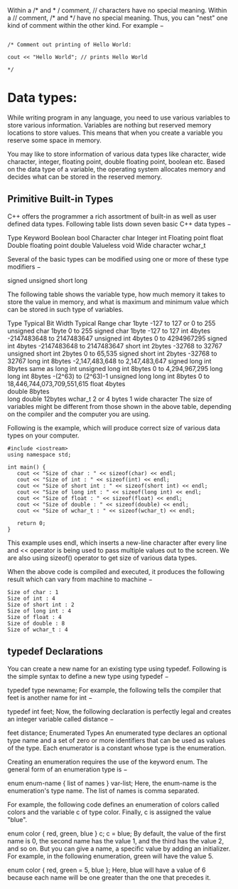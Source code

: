 Within a /* and * / comment, // characters have no special meaning. Within a // comment, /* and */ have no special meaning. Thus, you can "nest" one kind of comment within the other kind. For example −
```

/* Comment out printing of Hello World:

cout << "Hello World"; // prints Hello World

*/
```

# Data types:

While writing program in any language, you need to use various variables to store various information. Variables are nothing but reserved memory locations to store values. This means that when you create a variable you reserve some space in memory.

You may like to store information of various data types like character, wide character, integer, floating point, double floating point, boolean etc. Based on the data type of a variable, the operating system allocates memory and decides what can be stored in the reserved memory.

## Primitive Built-in Types
C++ offers the programmer a rich assortment of built-in as well as user defined data types. Following table lists down seven basic C++ data types −

Type	Keyword
Boolean	bool
Character	char
Integer	int
Floating point	float
Double floating point	double
Valueless	void
Wide character	wchar_t

Several of the basic types can be modified using one or more of these type modifiers −

signed
unsigned
short
long

The following table shows the variable type, how much memory it takes to store the value in memory, and what is maximum and minimum value which can be stored in such type of variables.

Type	Typical Bit Width	Typical Range
char	1byte	-127 to 127 or 0 to 255
unsigned char	1byte	0 to 255
signed char	1byte	-127 to 127
int	4bytes	-2147483648 to 2147483647
unsigned int	4bytes	0 to 4294967295
signed int	4bytes	-2147483648 to 2147483647
short int	2bytes	-32768 to 32767
unsigned short int	2bytes	0 to 65,535
signed short int	2bytes	-32768 to 32767
long int	8bytes	-2,147,483,648 to 2,147,483,647
signed long int	8bytes	same as long int
unsigned long int	8bytes	0 to 4,294,967,295
long long int	8bytes	-(2^63) to (2^63)-1
unsigned long long int	8bytes	0 to 18,446,744,073,709,551,615
float	4bytes	
double	8bytes	
long double	12bytes	
wchar_t	2 or 4 bytes	1 wide character
The size of variables might be different from those shown in the above table, depending on the compiler and the computer you are using.

Following is the example, which will produce correct size of various data types on your computer.

```
#include <iostream>
using namespace std;

int main() {
   cout << "Size of char : " << sizeof(char) << endl;
   cout << "Size of int : " << sizeof(int) << endl;
   cout << "Size of short int : " << sizeof(short int) << endl;
   cout << "Size of long int : " << sizeof(long int) << endl;
   cout << "Size of float : " << sizeof(float) << endl;
   cout << "Size of double : " << sizeof(double) << endl;
   cout << "Size of wchar_t : " << sizeof(wchar_t) << endl;
   
   return 0;
}
```
This example uses endl, which inserts a new-line character after every line and << operator is being used to pass multiple values out to the screen. We are also using sizeof() operator to get size of various data types.

When the above code is compiled and executed, it produces the following result which can vary from machine to machine −
```
Size of char : 1
Size of int : 4
Size of short int : 2
Size of long int : 4
Size of float : 4
Size of double : 8
Size of wchar_t : 4
```

## typedef Declarations
You can create a new name for an existing type using typedef. Following is the simple syntax to define a new type using typedef −

typedef type newname; 
For example, the following tells the compiler that feet is another name for int −

typedef int feet;
Now, the following declaration is perfectly legal and creates an integer variable called distance −

feet distance;
Enumerated Types
An enumerated type declares an optional type name and a set of zero or more identifiers that can be used as values of the type. Each enumerator is a constant whose type is the enumeration.

Creating an enumeration requires the use of the keyword enum. The general form of an enumeration type is −

enum enum-name { list of names } var-list; 
Here, the enum-name is the enumeration's type name. The list of names is comma separated.

For example, the following code defines an enumeration of colors called colors and the variable c of type color. Finally, c is assigned the value "blue".

enum color { red, green, blue } c;
c = blue;
By default, the value of the first name is 0, the second name has the value 1, and the third has the value 2, and so on. But you can give a name, a specific value by adding an initializer. For example, in the following enumeration, green will have the value 5.

enum color { red, green = 5, blue };
Here, blue will have a value of 6 because each name will be one greater than the one that precedes it.